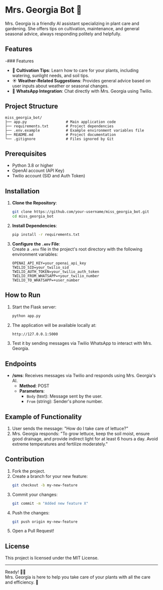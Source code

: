 # Mrs. Georgia Bot 🌱  
Mrs. Georgia is a friendly AI assistant specializing in plant care and gardening. She offers tips on cultivation, maintenance, and general seasonal advice, always responding politely and helpfully.

## Features  
-### Features
- 🌿 **Cultivation Tips**: Learn how to care for your plants, including watering, sunlight needs, and soil tips.
- ☀️ **Weather-Related Suggestions**: Provides general advice based on user inputs about weather or seasonal changes.
- 🔔 **WhatsApp Integration**: Chat directly with Mrs. Georgia using Twilio.

## Project Structure  
```
miss_georgia_bot/  
├── app.py                  # Main application code  
├── requirements.txt        # Project dependencies  
├── .env.example            # Example environment variables file  
├── README.md               # Project documentation  
└── .gitignore              # Files ignored by Git  
```  

## Prerequisites  
- Python 3.8 or higher  
- OpenAI account (API Key)  
- Twilio account (SID and Auth Token)  

## Installation  
1. **Clone the Repository**:  
   ```bash  
   git clone https://github.com/your-username/miss_georgia_bot.git  
   cd miss_georgia_bot  
   ```  

2. **Install Dependencies**:  
   ```bash  
   pip install -r requirements.txt  
   ```  

3. **Configure the `.env` File**:  
   Create a `.env` file in the project's root directory with the following environment variables:  
   ```plaintext  
   OPENAI_API_KEY=your_openai_api_key  
   TWILIO_SID=your_twilio_sid  
   TWILIO_AUTH_TOKEN=your_twilio_auth_token  
   TWILIO_FROM_WHATSAPP=+your_twilio_number  
   TWILIO_TO_WHATSAPP=+user_number  
   ```  

## How to Run  
1. Start the Flask server:  
   ```bash  
   python app.py  
   ```  
2. The application will be available locally at:  
   ```bash  
   http://127.0.0.1:5000  
   ```  
3. Test it by sending messages via Twilio WhatsApp to interact with Mrs. Georgia.  

## Endpoints  
- **/sms**: Receives messages via Twilio and responds using Mrs. Georgia's AI.  
   - **Method**: POST  
   - **Parameters**:  
     - `Body` (text): Message sent by the user.  
     - `From` (string): Sender's phone number.  

## Example of Functionality  
1. User sends the message: "How do I take care of lettuce?"  
2. Mrs. Georgia responds: "To grow lettuce, keep the soil moist, ensure good drainage, and provide indirect light for at least 6 hours a day. Avoid extreme temperatures and fertilize moderately."  

## Contribution  
1. Fork the project.  
2. Create a branch for your new feature:  
   ```bash  
   git checkout -b my-new-feature  
   ```  
3. Commit your changes:  
   ```bash  
   git commit -m "Added new feature X"  
   ```  
4. Push the changes:  
   ```bash  
   git push origin my-new-feature  
   ```  
5. Open a Pull Request!  

## License  
This project is licensed under the MIT License.  

---  
Ready! 🌱🚀  
Mrs. Georgia is here to help you take care of your plants with all the care and efficiency. 🌿
